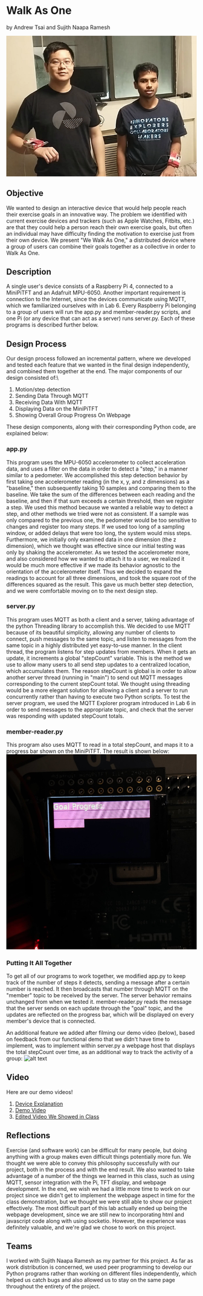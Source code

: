 # Walk As One
by Andrew Tsai and Sujith Naapa Ramesh

![alt text](https://github.com/andrewhtsai/Interactive-Lab-Hub/blob/Spring2021/Final%20Project/coverphoto.PNG)
## Objective
We wanted to design an interactive device that would help people reach their exercise goals in an innovative way. The problem we identified with current exercise devices and trackers (such as Apple Watches, Fitbits, etc.) are that they could help a person reach their own exercise goals, but often an individual may have difficulty finding the motivation to exercise just from their own device. We present "We Walk As One," a distributed device where a group of users can combine their goals together
as a collective in order to Walk As One.

## Description
A single user's device consists of a Raspberry Pi 4, connected to a MiniPiTFT and an Adafruit MPU-6050. Another important requirement is connection to the Internet, since the devices communicate using MQTT, which we familiarized ourselves with in Lab 6. Every Raspberry Pi belonging to a group of users will run the app.py and member-reader.py 
scripts, and one Pi (or any device that can act as a server) runs server.py. Each of these programs is described further below.

## Design Process
Our design process followed an incremental pattern, where we developed and tested each feature that we wanted in the final design independently, and combined them together at the end. The major components of our design consisted of:\ 
1. Motion/step detection
2. Sending Data Through MQTT
3. Receiving Data With MQTT
4. Displaying Data on the MiniPiTFT
5. Showing Overall Group Progress On Webpage

These design components, along with their corresponding Python code, are explained below:

### app.py
This program uses the MPU-6050 accelerometer to collect acceleration data, and uses a filter on the data in order to detect a "step," in a manner similar to a pedometer. 
We accomplished this step detection 
behavior by first taking one accelerometer reading (in the x, y, and z dimensions) as a "baseline," then subsequently taking 10 samples
and comparing them to the baseline. We take the sum of the differences between each reading and the baseline, and then if that sum exceeds a certain threshold, then we 
register a step. We used this method because we wanted a reliable way to detect a step, and other methods we tried were not as consistent. If a sample was only compared to the previous one, the pedometer would be too sensitive to changes and register too many steps. If we used too long of a sampling window, or added delays that were too long, the system would miss steps. 
Furthermore, we initially only examined data in one dimension (the z dimension), which we thought was effective since our initial testing was only by shaking the accelerometer. 
As we tested the accelerometer more, and also considered how we wanted to attach it to a user, we realized it would be much more effective if we made its behavior agnostic to
the orientation of the accelerometer itself. Thus we decided to expand the readings to account for all three dimensions, and took the square root of the differences squared as the result. This gave us much better step detection, and we were comfortable moving on to the next design step.

### server.py
This program uses MQTT as both a client and a server, taking advantage of the python Threading library to accomplish this. We decided to use MQTT because of its beautiful simplicity, allowing any number of clients to connect, push messages to the same topic, and listen to messages from the same topic in a highly distributed yet easy-to-use manner. In the client thread, the program listens for step updates from members. When it gets an update, it increments a global "stepCount" variable. This is the method we use to allow many users to all send step updates to a 
centralized location, which accumulates them. The reason stepCount is global is in order to allow another server thread (running in "main") to send out MQTT messages corresponding to the current stepCount total. We thought using threading would be a more elegant solution for allowing a client and a server to run concurrently rather than having to execute two Python scripts.
To test the server program, we used the MQTT Explorer program introduced in Lab 6 in order to send messages to the appropriate topic, and check that the server was responding with updated stepCount totals.

### member-reader.py
This program also uses MQTT to read in a total stepCount, and maps it to a progress bar shown on the MiniPiTFT. The result is shown below:
![alt text](https://github.com/andrewhtsai/Interactive-Lab-Hub/blob/Spring2021/Final%20Project/goal_progress.jpg)


### Putting It All Together
To get all of our programs to work together, we modified app.py to keep track of the number of steps it detects, sending a message after a certain number is reached. It then broadcasts that number through MQTT on the "member" topic to be received by the server. The server behavior remains unchanged from when we tested it. member-reader.py reads the message that the server sends on each update through 
the "goal" topic, and the updates are reflected on the progress bar, which will be displayed on every member's device that is connected.

An additional feature we added after filming our demo video (below), based on feedback from our functional demo that we didn't have time to implement, was to implement within server.py
a webpage host that displays the total stepCount over time, as an additional way to track the activity of a group:
![alt text](https://github.com/andrewhtsai/Interactive-Lab-Hub/blob/Spring2021/Final%20Project/webpage.jpg)

## Video
Here are our demo videos!
1. [Device Explanation](https://drive.google.com/file/d/1Q2UmhhDiq2YnH0HOuFTd2Yv1kTwAkwFC/view?usp=sharing)
2. [Demo Video](https://drive.google.com/file/d/18brt5WscvJwN8dK8VTIqkXXAIoyJSPlT/view?usp=sharing)
3. [Edited Video We Showed in Class](https://drive.google.com/file/d/1TlNYVYbU1G9MFd2cv2dusruymZlbddWb/view?usp=sharing)

## Reflections
Exercise (and software work) can be difficult for many people, but doing anything with a group makes even difficult things potentially more fun. We thought we were able to convey this philosophy successfully with our project, both in the process and with the end result. We also wanted to take advantage of 
a number of the things we learned in this class, such as using MQTT, sensor integration with the Pi, TFT display, and webpage development. In the end, we wish we had a little more time to work on our project since we didn't get to implement the 
webpage aspect in time for the class demonstration, but we thought we were still able to show our project effectively. The most difficult part of this lab
actually ended up being the webpage development, since we are still new to incorporating html and javascript code along with using socketio. However,
the experience was definitely valuable, and we're glad we chose to work on this project.

## Teams

I worked with Sujith Naapa Ramesh as my partner for this project. As far as work distribution is concerned, we used peer programming to develop our Python programs rather than working on different files independently, which helped us catch bugs and also allowed us to stay on the same page throughout the entirety of the project.
